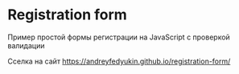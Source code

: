 # Registration form

 Пример простой формы регистрации на JavaScript с проверкой валидации

Сселка на сайт https://andreyfedyukin.github.io/registration-form/
